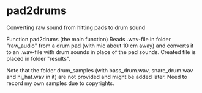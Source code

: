 # pad2drums
Converting raw sound from hitting pads to drum sound


Function pad2drums (the main function)
Reads .wav-file in folder "raw_audio" from a drum pad (with mic about 10 cm away)
and converts it to an .wav-file with drum sounds in place of 
the pad sounds. Created file is placed in folder "results".

Note that the folder drum_samples (with bass_drum.wav, snare_drum.wav and hi_hat.wav in it) are not provided
and might be added later. Need to record my own samples due to copyrights.
